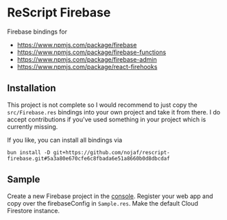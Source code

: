 # ReScript Firebase

Firebase bindings for 

- https://www.npmjs.com/package/firebase
- https://www.npmjs.com/package/firebase-functions
- https://www.npmjs.com/package/firebase-admin
- https://www.npmjs.com/package/react-firehooks

## Installation

This project is not complete so I would recommend to just copy the `src/Firebase.res` bindings into your own project and take it from there. I do accept contributions if you've used something in your project which is currently missing.

If you like, you can install all bindings via

```shell
bun install -D git+https://github.com/nojaf/rescript-firebase.git#5a3a80e670cfe6c8fbada6e51a8660b0d8dbcdaf
```

## Sample

Create a new Firebase project in the [console](https://console.firebase.google.com).
Register your web app and copy over the firebaseConfig in `Sample.res`.
Make the default Cloud Firestore instance.

